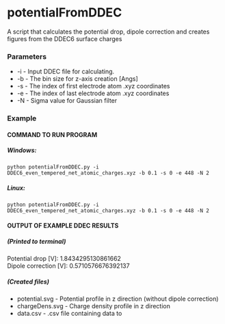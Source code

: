 # potentialFromDDEC
A script that calculates the potential drop, dipole correction and creates figures from the DDEC6 surface charges

### Parameters

*  -i - Input DDEC file for calculating.
* -b - The bin size for z-axis creation [Angs]
* -s - The index of first electrode atom .xyz coordinates
* -e - The index of last electrode atom .xyz coordinates
* -N - Sigma value for Gaussian filter

### Example

#### COMMAND TO RUN PROGRAM

##### Windows:
```
python potentialFromDDEC.py -i DDEC6_even_tempered_net_atomic_charges.xyz -b 0.1 -s 0 -e 448 -N 2
```

##### Linux:
```
python potentialFromDDEC.py -i DDEC6_even_tempered_net_atomic_charges.xyz -b 0.1 -s 0 -e 448 -N 2
```

#### OUTPUT OF EXAMPLE DDEC RESULTS

##### (Printed to terminal)
Potential drop [V]: 1.8434295130861662 \
Dipole correction [V]: 0.5710576676392137

##### (Created files)
* potential.svg - Potential profile in z direction (without dipole correction)
* chargeDens.svg - Charge density profile in z direction
* data.csv - .csv file containing data to 

